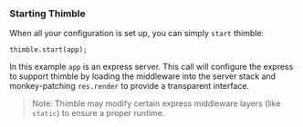 ### Starting Thimble ###

When all your configuration is set up, you can simply `start` thimble:

    thimble.start(app);
    
In this example `app` is an express server. This call will configure the express to support thimble by loading the middleware into the server stack and monkey-patching `res.render` to provide a transparent interface.

> Note: Thimble may modify certain express middleware layers (like `static`) to ensure a proper runtime.